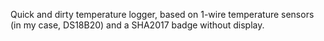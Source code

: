 Quick and dirty temperature logger, based on 1-wire temperature sensors (in my
case, DS18B20) and a SHA2017 badge without display.
